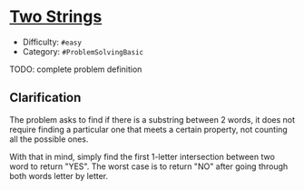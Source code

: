 # [Two Strings](https://www.hackerrank.com/challenges/two-strings)

- Difficulty:  `#easy`
- Category: `#ProblemSolvingBasic`

TODO: complete problem definition

## Clarification

The problem asks to find if there is a substring between 2 words,
it does not require finding a particular one that meets a certain property,
not counting all the possible ones.

With that in mind, simply find the first 1-letter intersection between two word
to return "YES".
The worst case is to return "NO" after going through both words letter by letter.
